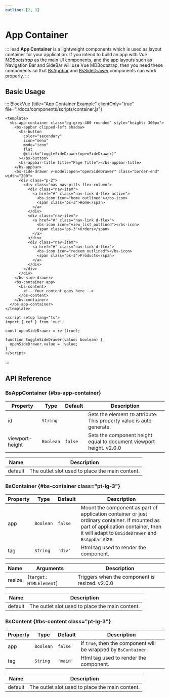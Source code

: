 ```yaml
---
outline: [2, 3]
---
```


# App Container


::: lead
**App Container** is a lightweight components which is used as layout container for your
application. If you intend to build an app with *Vue MDBootstrap* as the main UI components, 
and the app layouts such as Navigation Bar and SideBar will use Vue MDBootstrap, 
then you need these components so that [BsAppbar](/components/appbar) and 
[BsSideDrawer](/components/side-drawer) components can work properly.
:::


## Basic Usage

::: BlockVue {title="App Container Example" clientOnly="true" file="./docs/components/scripts/container.js"}

```vue
<template>
  <bs-app-container class="bg-grey-400 rounded" style="height: 300px">
    <bs-appbar clipped-left shadow>
      <bs-button
        color="secondary"
        icon="menu"
        mode="icon"
        flat
        @click="toggleSideDrawer(openSideDrawer)"
      ></bs-button>
      <bs-appbar-title title="Page Title"></bs-appbar-title>
    </bs-appbar>
    <bs-side-drawer v-model:open="openSideDrawer" class="border-end" width="200">
      <div class="p-2">
        <div class="nav nav-pills flex-column">
          <div class="nav-item">
            <a href="#" class="nav-link d-flex active">
              <bs-icon icon="home_outlined"></bs-icon>
              <span class="ps-3">Home</span>
            </a>
          </div>
          <div class="nav-item">
            <a href="#" class="nav-link d-flex">
              <bs-icon icon="view_list_outlined"></bs-icon>
              <span class="ps-3">Orders</span>
            </a>
          </div>
          <div class="nav-item">
            <a href="#" class="nav-link d-flex">
              <bs-icon icon="redeem_outlined"></bs-icon>
              <span class="ps-3">Products</span>
            </a>
          </div>
        </div>
      </div>
    </bs-side-drawer>
    <bs-container app>
      <bs-content>
        <!-- Your content goes here -->
      </bs-content>
    </bs-container>
  </bs-app-container>
</template>

<script setup lang="ts">
import { ref } from 'vue';

const openSideDrawer = ref(true);

function toggleSideDrawer(value: boolean) {
  openSideDrawer.value = !value;
}
</script>
```
:::


## API Reference

### BsAppContainer {#bs-app-container}

<BsTabs v-model="tabs1active" variant="material" color="grey-700" class="doc-api-reference">
  <BsTab label="Props">
    <div class="doc-table-responsive doc-table-props">

| Property    | Type        | Default     | Description |
|-------------|-------------|-------------|-------------|
| id          | `String`    |  | Sets the element `ID` attribute. This property value is auto generate. |
| viewport-height | `Boolean` | `false` | Sets the component height equal to document viewport height. <BsBadge color="info">v2.0.0</BsBadge> |

</div>
  </BsTab>
  <BsTab label="Slots">
    <div class="doc-table-responsive doc-table-2cols">

| Name    | Description  |
|---------|--------------|
| default | The outlet slot used to place the main content. |

</div>
  </BsTab>
</BsTabs>

### BsContainer {#bs-container class="pt-lg-3"}

<BsTabs v-model="tabs2active" variant="material" color="grey-700" class="doc-api-reference">
  <BsTab label="Props">
    <div class="doc-table-responsive doc-table-props">

| Property    | Type        | Default     | Description |
|-------------|-------------|-------------|-------------|
| app  | `Boolean` | `false` | Mount the component as part of application container or just ordinary container. If mounted as part of application container, then it will adapt to `BsSideDrawer` and `BsAppbar` size. |
| tag  | `String`  | `'div'`   | Html tag used to render the component. |

</div>
  </BsTab>
  <BsTab label="Events">
    <div class="doc-table-responsive doc-table-3cols">

| Name   | Arguments | Description |
|--------|---------------|-------------|
| resize | (`target: HTMLElement`) | Triggers when the component is resized. <BsBadge color="info">v2.0.0</BsBadge> |

</div>
  </BsTab>
  <BsTab label="Slots">
    <div class="doc-table-responsive doc-table-2cols">

| Name    | Description  |
|---------|--------------|
| default | The outlet slot used to place the main content. |

</div>
  </BsTab>
</BsTabs>

### BsContent {#bs-content class="pt-lg-3"}

<BsTabs v-model="tabs3active" variant="material" color="grey-700" class="doc-api-reference">
  <BsTab label="Props">
    <div class="doc-table-responsive doc-table-props">

| Property    | Type        | Default     | Description |
|-------------|-------------|-------------|-------------|
| app  | `Boolean` | `false` | If `true`, then the component will be wrapped by `BsContainer`. |
| tag  | `String`  | `'main'` | Html tag used to render the component. |

</div>
  </BsTab>
  <BsTab label="Slots">
    <div class="doc-table-responsive doc-table-2cols">

| Name    | Description  |
|---------|--------------|
| default | The outlet slot used to place the main content. |

</div>
  </BsTab>
</BsTabs>


<script setup lang="ts">
import { ref } from 'vue';

const openSideDrawer = ref(true);
const tabs1active = ref(0);
const tabs2active = ref(0);
const tabs3active = ref(0);

function toggleSideDrawer(value: boolean) {
  openSideDrawer.value = !value;
}
</script>

